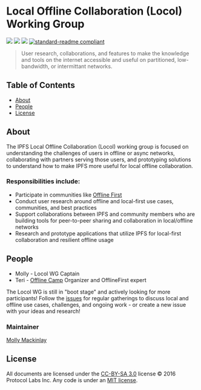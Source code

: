 # Local Offline Collaboration (Locol) Working Group

[![](https://img.shields.io/badge/made%20by-Protocol%20Labs-blue.svg?style=flat-square)](https://protocol.ai/)
[![](https://img.shields.io/badge/project-IPFS-blue.svg?style=flat-square)](http://ipfs.io/)
[![](https://img.shields.io/badge/freenode-%23ipfs-blue.svg?style=flat-square)](http://webchat.freenode.net/?channels=%23ipfs)
[![standard-readme compliant](https://img.shields.io/badge/standard--readme-OK-green.svg?style=flat-square)](https://github.com/RichardLitt/standard-readme)

> User research, collaborations, and features to make the knowledge and tools on the internet accessible and useful on partitioned, low-bandwidth, or intermittant networks.

## Table of Contents

- [About](#about)
- [People](#people)
- [License](#license)

## About

The IPFS Local Offline Collaboration (Locol) working group is focused on understanding the challenges of users in offline or async networks, collaborating with partners serving those users, and prototyping solutions to understand how to make IPFS more useful for local offline collaboration.

### Responsibilities include:
- Participate in communities like [Offline First](http://offlinefirst.org/)
- Conduct user research around offline and local-first use cases, communities, and best practices
- Support collaborations between IPFS and community members who are building tools for peer-to-peer sharing and collaboration in local/offline networks
- Research and prototype applications that utilize IPFS for local-first collaboration and resilient offline usage

## People
- Molly - Locol WG Captain
- Teri - [Offline Camp](http://offlinefirst.org/camp/) Organizer and OfflineFirst expert

The Locol WG is still in "boot stage" and actively looking for more participants! Follow the [issues](https://github.com/ipfs/local-offline-collab/issues) for regular gatherings to discuss local and offline use cases, challenges, and ongoing work - or create a new issue with your ideas and research!

### Maintainer
[Molly Mackinlay](https://github.com/momack2)


## License

All documents are licensed under the [CC-BY-SA 3.0](https://ipfs.io/ipfs/QmVreNvKsQmQZ83T86cWSjPu2vR3yZHGPm5jnxFuunEB9u) license © 2016 Protocol Labs Inc. Any code is under an [MIT license](LICENSE).
